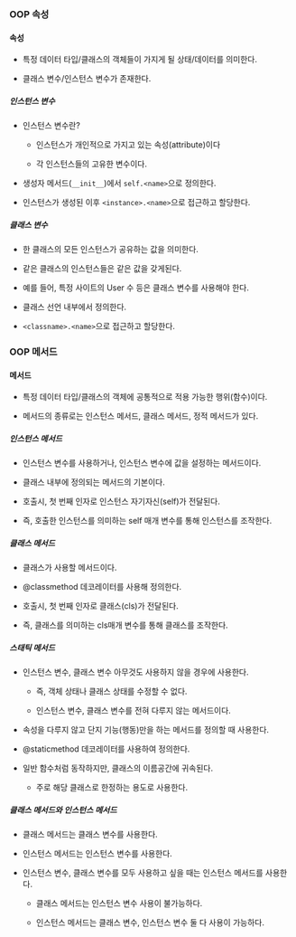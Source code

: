 ### OOP 속성

#### 속성

- 특정 데이터 타입/클래스의 객체들이 가지게 될 상태/데이터를 의미한다.

- 클래스 변수/인스턴스 변수가 존재한다.

##### 인스턴스 변수

- 인스턴스 변수란?
  
  - 인스턴스가 개인적으로 가지고 있는 속성(attribute)이다
  
  - 각 인스턴스들의 고유한 변수이다.

- 생성자 메서드(`__init__`)에서 `self.<name>`으로 정의한다.

- 인스턴스가 생성된 이후 `<instance>.<name>`으로 접근하고 할당한다.

##### 클래스 변수

- 한 클래스의 모든 인스턴스가 공유하는 값을 의미한다.

- 같은 클래스의 인스턴스들은 같은 값을 갖게된다.

- 예를 들어, 특정 사이트의 User 수 등은 클래스 변수를 사용해야 한다.

- 클래스 선언 내부에서 정의한다.

- `<classname>.<name>`으로 접근하고 할당한다.

### OOP 메서드

#### 메서드

- 특정 데이터 타입/클래스의 객체에 공통적으로 적용 가능한 행위(함수)이다.

- 메서드의 종류로는 인스턴스 메서드, 클래스 메서드, 정적 메서드가 있다.

##### 인스턴스 메서드

- 인스턴스 변수를 사용하거나, 인스턴스 변수에 값을 설정하는 메서드이다.

- 클래스 내부에 정의되는 메서드의 기본이다.

- 호출시, 첫 번째 인자로 인스턴스 자기자신(self)가 전달된다.

- 즉, 호출한 인스턴스를 의미하는 self 매개 변수를 통해 인스턴스를 조작한다.

##### 클래스 메서드

- 클래스가 사용할 메서드이다.

- @classmethod 데코레이터를 사용해 정의한다.

- 호출시, 첫 번째 인자로 클래스(cls)가 전달된다.

- 즉, 클래스를 의미하는 cls매개 변수를 통해 클래스를 조작한다.

##### 스태틱 메서드

- 인스턴스 변수, 클래스 변수 아무것도 사용하지 않을 경우에 사용한다.
  
  - 즉, 객체 상태나 클래스 상태를 수정할 수 없다.
  
  - 인스턴스 변수, 클래스 변수를 전혀 다루지 않는 메서드이다.

- 속성을 다루지 않고 단지 기능(행동)만을 하는 메서드를 정의할 때 사용한다.

- @staticmethod 데코레이터를 사용하여 정의한다.

- 일반 함수처럼 동작하지만, 클래스의 이름공간에 귀속된다.
  
  - 주로 해당 클래스로 한정하는 용도로 사용한다.

##### 클래스 메서드와 인스턴스 메서드

- 클래스 메서드는  클래스 변수를 사용한다.

- 인스턴스 메서드는 인스턴스 변수를 사용한다.

- 인스턴스 변수, 클래스 변수를 모두 사용하고 싶을 때는 인스턴스 메서드를 사용한다.
  
  - 클래스 메서드는 인스턴스 변수 사용이 불가능하다.
  
  - 인스턴스 메서드는 클래스 변수, 인스턴스 변수 둘 다 사용이 가능하다.
